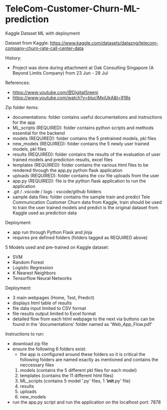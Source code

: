 # TeleCom-Customer-Churn-ML-prediction
Kaggle Dataset ML with deployment

Dataset from Kaggle: https://www.kaggle.com/datasets/datazng/telecom-company-churn-rate-call-center-data

History:
- Project was done during attachment at Oak Consulting Singapore (A Beyond Limits Company) from 23 Jun - 28 Jul

References:
- https://www.youtube.com/@DigitalSreeni
- https://www.youtube.com/watch?v=bluclMxiUkA&t=918s

Zip folder items:
- documentations: folder contains useful documentations and instructions for the app
- ML_scripts (REQUIRED): folder contains python scripts and methods essential for the backend
- models (REQUIRED): folder contains the 5 pretrained models, pkl files
- new_models (REQUIRED): folder contains the 5 newly user trained models, pkl files
- results (REQUIRED): folder contains the results of the evaluation of user trained models and prediction results, excel files
- templates (REQUIRED): folder contains the various html files to be rendered through the app.py python flask application
- uploads (REQUIRED): folder contains the csv file uploads from the user
- app.py (REQUIRED): file is the python flask application to run the application
- .git / .vscode / logs : vscode/github folders
- sample data files: folder contains the sample train and predict Tele Communication Customer Churn data from Kaggle, train should be used to train the user trained models and predict is the original dataset from Kaggle used as prediction data 

Deployment:
- app run through Python Flask and jinja
- requires pre defined folders (folders tagged as REQUIRED above)

5 Models used and pre-trained on Kaggle dataset: 
- SVM
- Random Forest
- Logistic Regression
- K Nearest Neighbors
- Tensorflow Neural Networks

Deployment:
- 3 main webpages (Home, Test, Predict)
- displays html table of results
- file data input limited to CSV format
- file results output limited to Excel format
- detailed flow from each html webpage to the next via buttons can be found in the 'documentations' folder named as 'Web_App_Flow.pdf' 

Instructions to run:
- download zip file
- ensure the following 6 folders exist:
    - the app is configured around these folders so it is critical the following folders are named exactly as mentioned and contains the neccessary files
    1. models (contains the 5 different pkl files for each model)
    2. templates (contains the 11 different html files)
    3. ML_scripts (contains 5 model '.py' files, 1 '__init__.py' file)
    4. results
    5. uploads
    6. new_models
- run the app.py script and run the application on the localhost port: 7878
